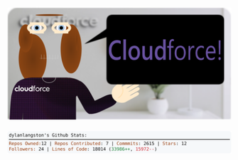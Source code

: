 <!-- 
Version 3.0.154
Built Mon Nov 25 2024 05:21:03 GMT+0000 (Coordinated Universal Time)
-->

<h1 align="center">
  <a href="https://github.com/cf-dlangston/cf-dlangston/tree/master/src" title="Click to View Source">
    <picture width="100%" alt="Dylan">
      <source media="(prefers-color-scheme: dark)" srcset="dylan-dark.svg?version=3.0.154">
      <img src="dylan-light.svg?version=3.0.154" alt="Dylan">
    </picture>
  </a>
</h1>

<div align="center">
  <picture width="100%" alt="Profile Info and Stats">
    <source media="(prefers-color-scheme: dark)" srcset="stats-dark.svg?version=3.0.154">
    <img src="stats-light.svg?version=3.0.154" alt="Profile Info and Stats">
  </picture>
</div>
